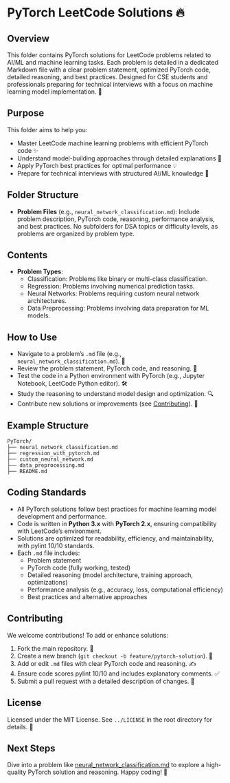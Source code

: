 # PyTorch LeetCode Solutions 🔥

## Overview
This folder contains PyTorch solutions for LeetCode problems related to AI/ML and machine learning tasks. Each problem is detailed in a dedicated Markdown file with a clear problem statement, optimized PyTorch code, detailed reasoning, and best practices. Designed for CSE students and professionals preparing for technical interviews with a focus on machine learning model implementation. 🚀

## Purpose
This folder aims to help you:
- Master LeetCode machine learning problems with efficient PyTorch code ✨
- Understand model-building approaches through detailed explanations 🧠
- Apply PyTorch best practices for optimal performance 💡
- Prepare for technical interviews with structured AI/ML knowledge 🎯

## Folder Structure
- **Problem Files** (e.g., `neural_network_classification.md`): Include problem description, PyTorch code, reasoning, performance analysis, and best practices. No subfolders for DSA topics or difficulty levels, as problems are organized by problem type.

## Contents
- **Problem Types**:
  - Classification: Problems like binary or multi-class classification.
  - Regression: Problems involving numerical prediction tasks.
  - Neural Networks: Problems requiring custom neural network architectures.
  - Data Preprocessing: Problems involving data preparation for ML models.

## How to Use
- Navigate to a problem’s `.md` file (e.g., `neural_network_classification.md`). 📂
- Review the problem statement, PyTorch code, and reasoning. 📝
- Test the code in a Python environment with PyTorch (e.g., Jupyter Notebook, LeetCode Python editor). 🛠️
- Study the reasoning to understand model design and optimization. 🔍
- Contribute new solutions or improvements (see [Contributing](#contributing)). 🤗

## Example Structure
```
PyTorch/
├── neural_network_classification.md
├── regression_with_pytorch.md
├── custom_neural_network.md
├── data_preprocessing.md
├── README.md
```

## Coding Standards
- All PyTorch solutions follow best practices for machine learning model development and performance.
- Code is written in **Python 3.x** with **PyTorch 2.x**, ensuring compatibility with LeetCode’s environment.
- Solutions are optimized for readability, efficiency, and maintainability, with pylint 10/10 standards.
- Each `.md` file includes:
  - Problem statement
  - PyTorch code (fully working, tested)
  - Detailed reasoning (model architecture, training approach, optimizations)
  - Performance analysis (e.g., accuracy, loss, computational efficiency)
  - Best practices and alternative approaches

## Contributing
We welcome contributions! To add or enhance solutions:
1. Fork the main repository. 🍴
2. Create a new branch (`git checkout -b feature/pytorch-solution`). 🌿
3. Add or edit `.md` files with clear PyTorch code and reasoning. ✍️
4. Ensure code scores pylint 10/10 and includes explanatory comments. ✅
5. Submit a pull request with a detailed description of changes. 🚀

## License
Licensed under the MIT License. See `../LICENSE` in the root directory for details. 📜

## Next Steps
Dive into a problem like [neural_network_classification.md](./neural_network_classification.md) to explore a high-quality PyTorch solution and reasoning. Happy coding! 🌟